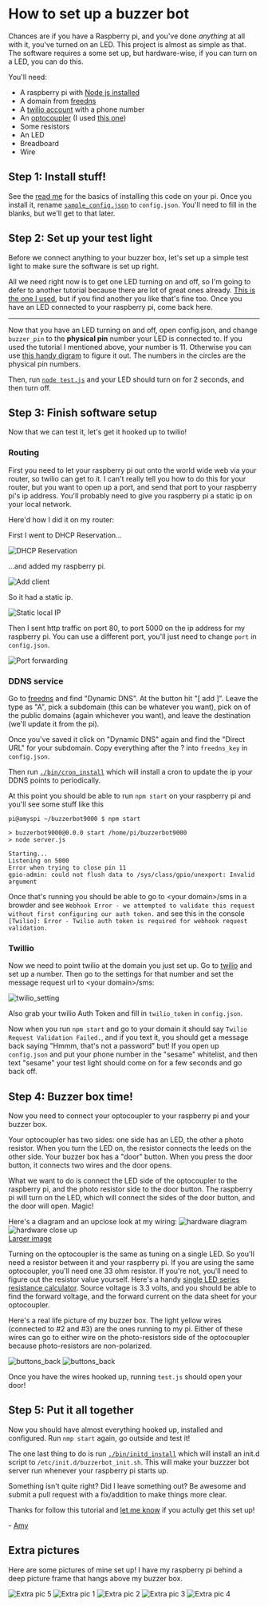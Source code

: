 # How to set up a buzzer bot

Chances are if you have a Raspberry pi, and you've done *anything* at all with it, you've turned on an LED. This project is almost as simple as that.
The software requires a some set up, but hardware-wise, if you can turn on a LED, you can do this.

You'll need:

* A raspberry pi with [Node js installed](http://joshondesign.com/2013/10/23/noderpi)
* A domain from [freedns](https://freedns.afraid.org/)
* A [twilio account](https://www.twilio.com/) with a phone number
* An [optocoupler](http://en.wikipedia.org/wiki/Opto-isolator) (I used [this one](http://www.alliedelec.com/search/productdetail.aspx?SKU=70136788))
* Some resistors
* An LED
* Breadboard
* Wire

## Step 1: Install stuff!

See the [read me](README.md) for the basics of installing this code on your pi.
Once you install it, rename [`sample_config.json`](sample_config.json) to `config.json`.
You'll need to fill in the blanks, but we'll get to that later.

## Step 2: Set up your test light

Before we connect anything to your buzzer box, let's set up a simple test light to make sure the software is set up right.

All we need right now is to get one LED turning on and off, so I'm going to defer to another tutorial because there are lot of great ones already.
[This is the one I used](https://projects.drogon.net/raspberry-pi/gpio-examples/tux-crossing/gpio-examples-1-a-single-led/), but if you find another you like that's fine too.
Once you have an LED connected to your raspberry pi, come back here.

-----

Now that you have an LED turning on and off, open config.json, and change `buzzer_pin` to the **physical pin** number your LED is connected to.
If you used the tutorial I mentioned above, your number is 11.
Otherwise you can use [this handy digram](http://www.abluestar.com/blog/wp-content/uploads/2013/02/Raspberry-Pi-GPIO-Layout-Revision-1-e1347664808358.png) to figure it out.
The numbers in the circles are the physical pin numbers.

Then, run [`node test.js`](test.js) and your LED should turn on for 2 seconds, and then turn off.

## Step 3: Finish software setup

Now that we can test it, let's get it hooked up to twilio!

### Routing
First you need to let your raspberry pi out onto the world wide web via your router, so twilio can get to it.
I can't really tell you how to do this for your router, but you want to open up a port, and send that port to your raspberry pi's ip address.
You'll probably need to give you raspberry pi a static ip on your local network.

Here'd how I did it on my router:

First I went to DHCP Reservation...

![DHCP Reservation](images/dhcp_button.png)

...and added my raspberry pi.

![Add client](images/add_clients.png)

So it had a static ip.

![Static local IP](images/static_ips.png)

Then I sent http traffic on port 80, to port 5000 on the ip address for my raspberry pi.
You can use a different port, you'll just need to change `port` in `config.json`.

![Port forwarding](images/port_forwarding.png)

### DDNS service

Go to [freedns](https://freedns.afraid.org) and find "Dynamic DNS".
At the button hit "[ add ]". Leave the type as "A", pick a subdomain (this can be whatever you want), pick on of the public domains (again whichever you want), and leave the destination (we'll update it from the pi).

Once you've saved it click on "Dynamic DNS" again and find the "Direct URL" for your subdomain.
Copy everything after the ? into `freedns_key` in `config.json`.

Then run [`./bin/cron_install`](/bin/cron_install.sh) which will install a cron to update the ip your DDNS points to periodically.

At this point you should be able to run `npm start` on your raspberry pi and you'll see some stuff like this
```
pi@amyspi ~/buzzerbot9000 $ npm start

> buzzerbot9000@0.0.0 start /home/pi/buzzerbot9000
> node server.js

Starting...
Listening on 5000
Error when trying to close pin 11
gpio-admin: could not flush data to /sys/class/gpio/unexport: Invalid argument
```

Once that's running you should be able to go to \<your domain\>/sms in a browder and see `Webhook Error - we attempted to validate this request without first configuring our auth token.` and see this in the console `[Twilio]: Error - Twilio auth token is required for webhook request validation.`

### Twillio

Now we need to point twilio at the domain you just set up.
Go to [twilio](https://www.twilio.com) and set up a number.
Then go to the settings for that number and set the message request url to \<your domain\>/sms:

![twilio_setting](images/twilio_setting.png)

Also grab your twilio Auth Token and fill in `twilio_token` in `config.json`.

Now when you run `npm start` and go to your domain it should say `Twilio Request Validation Failed.`, and if you text it, you should get a message back saying "Hmmm, that's not a password"
but! If you open up `config.json` and put your phone number in the "sesame" whitelist, and then text "sesame" your test light should come on for a few seconds and go back off.

## Step 4: Buzzer box time!

Now you need to connect your optocoupler to your raspberry pi and your buzzer box.

Your optocoupler has two sides: one side has an LED, the other a photo resistor.
When you turn the LED on, the resistor connects the leeds on the other side.
Your buzzer box has a "door" button. When you press the door button, it connects two wires and the door opens.

What we want to do is connect the LED side of the optocoupler to the raspberry pi, and the photo resistor side to the door button.
The raspberry pi will turn on the LED, which will connect the sides of the door button, and the door will open. Magic!

Here's a diagram and an upclose look at my wiring:
![hardware diagram](images/hardware_diagram.png)
![hardware close up](images/close_up_anotated.jpg)  
[Larger image](images/close_up.jpg)

Turning on the optocoupler is the same as tuning on a single LED.
So you'll need a resistor between it and your raspberry pi.
If you are using the same optocoupler, you'll need one 33 ohm resistor.
If you're not, you'll need to figure out the resistor value yourself.
Here's a handy [single LED series resistance calculator](http://led.linear1.org/1led.wiz).
Source voltage is 3.3 volts, and you should be able to find the forward voltage, and the forward current on the data sheet for your optocoupler.

Here's a real life picture of my buzzer box. The light yellow wires (connected to #2 and #3) are the ones running to my pi.
Either of these wires can go to either wire on the photo-resistors side of the optocoupler because photo-resistors are non-polarized.

![buttons_back](images/buttons_back.jpg)
![buttons_back](images/buttons_front.jpg)

Once you have the wires hooked up, running `test.js` should open your door!

## Step 5: Put it all together

Now you should have almost everything hooked up, installed and configured.
Run `nmp start` again, go outside and test it!

The one last thing to do is run [`./bin/initd_install`](/bin/initd_install.sh) which will install an init.d script to `/etc/init.d/buzzerbot_init.sh`.
This will make your buzzzer bot server run whenever your raspberry pi starts up.

Something isn't quite right?
Did I leave something out?
Be awesome and submit a pull request with a fix/addition to make things more clear.

Thanks for follow this tutorial and [let me know](https://twitter.com/imightbeAmy) if you actully get this set up!

\- [Amy](http://amyciavolino.com/)

## Extra pictures

Here are some pictures of mine set up!
I have my raspberry pi behind a deep picture frame that hangs above my buzzer box.

![Extra pic 5](images/Extra5.jpg)
![Extra pic 1](images/Extra1.jpg)
![Extra pic 2](images/Extra2.jpg)
![Extra pic 3](images/Extra3.jpg)
![Extra pic 4](images/Extra4.jpg)